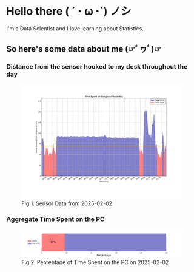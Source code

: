 
# Hello there ( ´◔ ω◔`) ノシ

I'm a Data Scientist and I love learning about Statistics.

## So here's some data about me (☞ﾟヮﾟ)☞


### Distance from the sensor hooked to my desk throughout the day
<figure>
  <picture>
    <source media="(prefers-color-scheme: dark)" srcset="Pi/readme/graphs/lineplot/dark-plot-2025-02-02.png">
    <source media="(prefers-color-scheme: light)" srcset="Pi/readme/graphs/lineplot/light-plot-2025-02-02.png">
    <img alt="Shows a black logo in light color mode and a white one in dark color mode." src="Pi/readme/graphs/lineplot/light-plot-2025-02-02.png">
  </picture>
  <figcaption>Fig 1. Sensor Data from 2025-02-02</figcaption>
</figure>



### Aggregate Time Spent on the PC
<figure>
  <picture>
    <source media="(prefers-color-scheme: dark)" srcset="Pi/readme/graphs/barplot/dark-plot-2025-02-02.png">
    <source media="(prefers-color-scheme: light)" srcset="Pi/readme/graphs/barplot/light-plot-2025-02-02.png">
    <img alt="Shows a black logo in light color mode and a white one in dark color mode." src="Pi/readme/graphs/barplot/light-plot-2025-02-02.png">
  </picture>
  <figcaption>Fig 2. Percentage of Time Spent on the PC on 2025-02-02</figcaption>
</figure>

